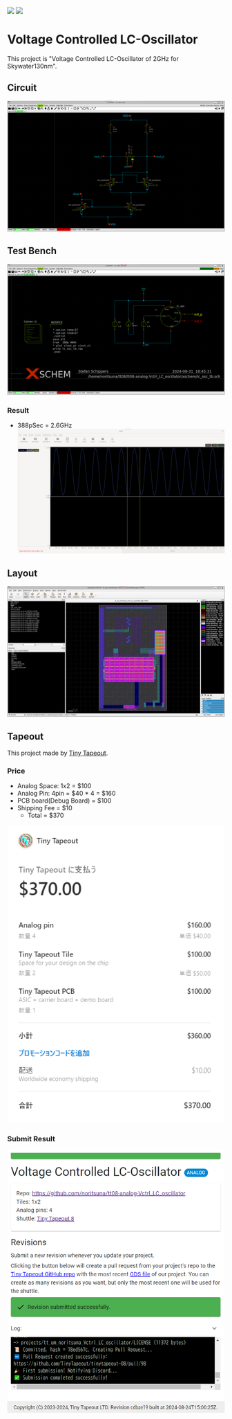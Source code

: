 ![](../../workflows/gds/badge.svg) ![](../../workflows/docs/badge.svg)
# Voltage Controlled LC-Oscillator
This project is "Voltage Controlled LC-Oscillator of 2GHz for Skywater130nm".


## Circuit
![circuit](docs/images/circuit.png)


## Test Bench
![test bench](docs/images/circuit_tb.png)


### Result
- 388pSec = 2.6GHz 
![oscillator wave](docs/images/circuit_wave.png)


## Layout
![laytout](docs/images/laytout.png)


## Tapeout
This project made by [Tiny Tapeout](https://tinytapeout.com/).

### Price
- Analog Space: 1x2 = $100
- Analog Pin: 4pin = $40 * 4 = $160
- PCB board(Debug Board) = $100
- Shipping Fee = $10
  - Total = $370


![price](docs/images/price.png)


### Submit Result
![submit](docs/images/submit.png)

